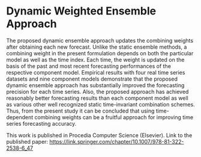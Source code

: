 # Dynamic Weighted Ensemble Approach

The proposed dynamic ensemble approach updates the combining weights after obtaining each new forecast. Unlike the static ensemble methods, a combining weight 
in the present formulation depends on both the particular model as well as the time index. Each time, the weight is updated on the basis of the past and most recent 
forecasting performances of the respective component model. Empirical results with four real time series datasets and nine component models demonstrate that the 
proposed dynamic ensemble approach has substantially improved the forecasting precision for each time series. Also, the proposed approach has achieved reasonably 
better forecasting results than each component model as well as various other well recognized static time-invariant combination schemes. Thus, from the present study 
it can be concluded that using time-dependent combining weights can be a fruitful approach for improving time series forecasting accuracy.

This work is published in Procedia Computer Science (Elsevier). Link to the published paper:
 https://link.springer.com/chapter/10.1007/978-81-322-2538-6_47
